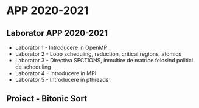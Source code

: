 # APP 2020-2021

## Laborator APP 2020-2021

* Laborator 1 - Introducere in OpenMP
* Laborator 2 - Loop scheduling, reduction, critical regions, atomics
* Laborator 3 - Directiva SECTIONS, inmultire de matrice folosind politici de scheduling
* Laborator 4 - Introducere in MPI
* Laborator 5 - Introducere in pthreads

## Proiect - Bitonic Sort
